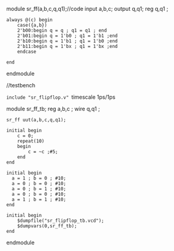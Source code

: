 module sr_ff(a,b,c,q,q1);//code
    input a,b,c;
    output q,q1;
    reg q,q1 ; 

    always @(c) begin
        case({a,b})
        2'b00:begin q = q ; q1 = q1 ; end
        2'b01:begin q = 1'b0 ; q1 = 1'b1 ;end
        2'b10:begin q = 1'b1 ; q1 = 1'b0 ;end
        2'b11:begin q = 1'bx ; q1 = 1'bx ;end
        endcase        
        
    end
endmodule


//testbench 

`include "sr_flipflop.v"
`timescale 1ps/1ps

module sr_ff_tb;
    reg a,b,c ;
    wire q,q1 ;

    sr_ff uut(a,b,c,q,q1);
    
    initial begin 
        c = 0;
        repeat(10)
        begin
            c = ~c ;#5;
        end
    end

    initial begin
      a = 1 ; b = 0 ; #10;
      a = 0 ; b = 0 ; #10;
      a = 0 ; b = 1 ; #10;
      a = 0 ; b = 0 ; #10;
      a = 1 ; b = 1 ; #10;
    end

    initial begin 
        $dumpfile("sr_flipflop_tb.vcd");
        $dumpvars(0,sr_ff_tb);
    end 

endmodule
